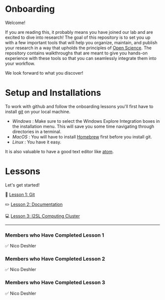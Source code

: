 # Onboarding

Welcome! 

If you are reading this, it probably means you have joined our lab and are excited to dive into research!
The goal of this repository is to set you up with a few important tools that will help you organize, maintain, and publish your research in a way that upholds the principles of [Open Science](https://en.wikipedia.org/wiki/Open_science). The repository contains walkthroughs that are meant to give you hands-on experience with these tools so that you can seamlessly integrate them into your workflow. 

We look forward to what you discover!


# Setup and Installations

To work with github and follow the onboarding lessons you'll first have to install [git](https://git-scm.com/downloads) on your local machine. 
- *Windows* : Make sure to select the Windows Explore Integration boxes in the installation menu. This will save you some time navigating through directories in a terminal.
- *MacOS* : You will have to install [Homebrew](https://brew.sh/) first before you install git.
- *Linux* : You have it easy.

It is also valuable to have a good text editor like [atom](https://atom.io/).

# Lessons

Let's get started!

🚀 [Lesson 1: Git](https://github.com/I2SL/Onboarding/wiki/Lesson-1:-Git)

✏️ [Lesson 2: Documentation](https://github.com/I2SL/Onboarding/wiki/Lesson-2:-Documentation)

💻 [Lesson 3: I2SL Computing Cluster](https://github.com/I2SL/Onboarding/wiki/Lesson-3:-I2SL-Computing-Cluster)

---
### Members who Have Completed Lesson 1

✅ Nico Deshler 

### Members who Have Completed Lesson 2

✅ Nico Deshler 

### Members who Have Completed Lesson 3

✅ Nico Deshler 
